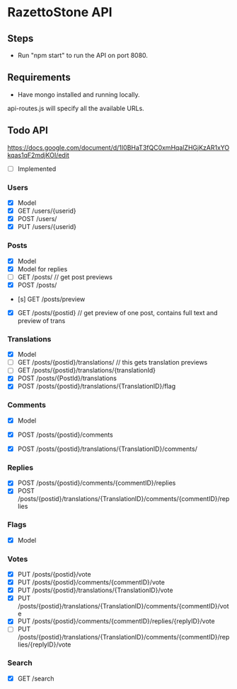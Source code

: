 # RazettoStone API

## Steps
* Run "npm start" to run the API on port 8080.

## Requirements
* Have mongo installed and running locally.

api-routes.js will specify all the available URLs.


## Todo API 

https://docs.google.com/document/d/1I0BHaT3fQC0xmHqalZHGjKzAR1xYOkqas1qF2mdjKOI/edit


- [ ] Implemented

### Users
- [x] Model 
- [x] GET /users/{userid}
- [x] POST /users/
- [x] PUT /users/{userid}

### Posts 
- [x] Model
- [x] Model for replies
- [ ] GET /posts/                   // get post previews
- [x] POST /posts/
- [s] GET /posts/preview 
- [x] GET /posts/{postid}           // get preview of one post, contains full text and preview of trans

### Translations
- [x] Model
- [ ] GET /posts/{postid}/translations/     // this gets translation previews
- [ ] GET /posts/{postid}/translations/{translationId}
- [x] POST /posts/{PostId}/translations
- [x] POST /posts/{postid}/translations/{TranslationID}/flag

### Comments
- [x] Model
- [x] POST /posts/{postid}/comments
- [x] POST /posts/{postid}/translations/{TranslationID}/comments/


### Replies
- [x] POST /posts/{postid}/comments/{commentID}/replies
- [x] POST /posts/{postid}/translations/{TranslationID}/comments/{commentID}/replies

### Flags
- [x] Model

### Votes
- [x] PUT /posts/{postid}/vote
- [x] PUT /posts/{postid}/comments/{commentID}/vote
- [x] PUT /posts/{postid}/translations/{TranslationID}/vote
- [x] PUT /posts/{postid}/translations/{TranslationID}/comments/{commentID}/vote
- [x] PUT /posts/{postid}/comments/{commentID}/replies/{replyID}/vote
- [ ] PUT /posts/{postid}/translations/{TranslationID}/comments/{commentID}/replies/{replyID}/vote

### Search
- [x] GET /search
